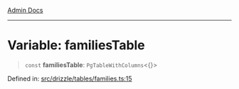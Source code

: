 [Admin Docs](/)

***

# Variable: familiesTable

> `const` **familiesTable**: `PgTableWithColumns`\<\{\}\>

Defined in: [src/drizzle/tables/families.ts:15](https://github.com/Suyash878/talawa-api/blob/4657139c817cb5935454def8fb620b05175365a9/src/drizzle/tables/families.ts#L15)
